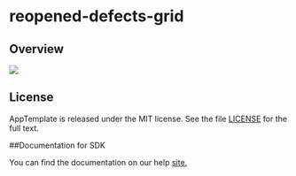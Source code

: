 reopened-defects-grid
=========================

## Overview


![](https://raw.github.com/wrackzone/reopened-defects-grid/master/screenshot.png)


## License

AppTemplate is released under the MIT license.  See the file [LICENSE](./LICENSE) for the full text.

##Documentation for SDK

You can find the documentation on our help [site.](https://help.rallydev.com/apps/2.0rc2/doc/)

